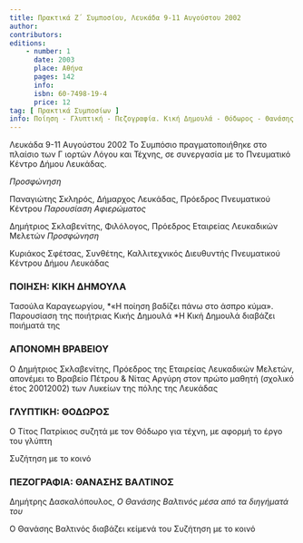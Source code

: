 ```yaml
---
title: Πρακτικά Ζ΄ Συμποσίου, Λευκάδα 9-11 Αυγούστου 2002
author: 
contributors: 
editions: 
    - number: 1
      date: 2003
      place: Αθήνα
      pages: 142
      info: 
      isbn: 60-7498-19-4
      price: 12
tag: [ Πρακτικά Συμποσίων ]
info: Ποίηση - Γλυπτική - Πεζογραφία. Κική Δημουλά - Θόδωρος - Θανάσης Βαλτινός.
---
```


Λευκάδα 9-11 Αυγούστου 2002 Το Συμπόσιο πραγματοποιήθηκε στο πλαίσιο των Γ ιορτών Λόγου και Τέχνης, σε συνεργασία με το Πνευματικό Κέντρο Δήμου Λευκάδας.

*Προσφώνηση*

Παναγιώτης Σκληρός, Δήμαρχος Λευκάδας, Πρόεδρος Πνευματικού Κέντρου *Παρουσίαση Αφιερώματος*

Δημήτριος Σκλαβενίτης, Φιλόλογος, Πρόεδρος Εταιρείας Λευκαδικών Μελετών *Προσφώνηση*

Κυριάκος Σφέτσας, Συνθέτης, Καλλιτεχνικός Διευθυντής Πνευματικού Κέντρου Δήμου Λευκάδας

### ΠΟΙΗΣΗ: ΚΙΚΗ ΔΗΜΟΥΛΑ 

Τασούλα Καραγεωργίου, *«Η ποίηση βαδίζει πάνω στο άσπρο κύμα». Παρουσίαση της ποιήτριας Κικής Δημουλά *Η Κική Δημουλά διαβάζει ποιήματά της

### ΑΠΟΝΟΜΗ ΒΡΑΒΕΙΟΥ 

Ο Δημήτριος Σκλαβενίτης, Πρόεδρος της Εταιρείας Λευκαδικών Μελετών, απονέμει το Βραβείο Πέτρου & Νίτας Αργύρη στον πρώτο μαθητή \(σχολικό έτος 20012002\) των Λυκείων της πόλης της Λευκάδας

### ΓΛΥΠΤΙΚΗ: ΘΟΔΩΡΟΣ 

Ο Τίτος Πατρίκιος συζητά με τον Θόδωρο για τέχνη, με αφορμή το έργο του γλύπτη 

Συζήτηση με το κοινό

### ΠΕΖΟΓΡΑΦΙΑ: ΘΑΝΑΣΗΣ ΒΑΛΤΙΝΟΣ 

Δημήτρης Δασκαλόπουλος, *Ο Θανάσης Βαλτινός μέσα από τα διηγήματά του* 

Ο Θανάσης Βαλτινός διαβάζει κείμενά του Συζήτηση με το κοινό
